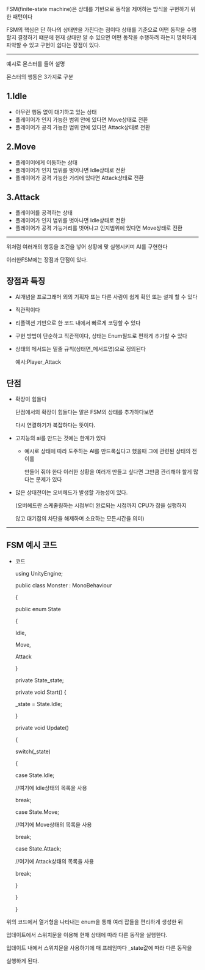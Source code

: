 FSM(finite-state machine)은 상태를 기반으로 동작을 제어하는 방식을 구현하기 위한 패턴이다

FSM의 핵심은 단 하나의 상태만을 가진다는 점이다 상태를 기준으로 어떤 동작을 수행할지
결정하기 떄문에 현재 상태만 알 수 있으면 어떤 동작을 수행하려 하는지 명확하게
파악할 수 있고 구현이 쉽다는 장점이 있다.

---

예시로 몬스터를 들어 설명

몬스터의 행동은 3가지로 구분

## 1.Idle

- 아무런 행동 없이 대기하고 있는 상태
- 플레이어가 인지 가능한 범위 안에 있다면 Move상태로 전환
- 플레이어가 공격 가능한 범위 안에 있다면 Attack상태로 전환

## 2.Move

- 플레이어에게 이동하는 상태
- 플레이어가 인지 범위를 벗어나면 Idle상태로 전환
- 플레이어가 공격 가능한 거리에 있다면 Attack상태로 전환

## 3.Attack

- 플레이어를 공격하는 상태
- 플레이어가 인지 범위를 벗아나면 Idle상태로 전환
- 플레이어가 공격 가능거리를 벗어나고 인지범위에 있다면 Move상태로 전환

---

위처럼 여러개의 행동을 조건을 넣어 상황에 맞 실행시키며 AI를 구현한다

이러한FSM에는 장점과 단점이 있다.

## 장점과 특징

- AI개념을 프로그래머 외의 기획자 또는 다른 사람이 쉽게 확인 또는 설계 할 수 있다
- 직관적이다
- 리플렉션 기반으로 한 코드 내에서 빠르게 코딩할 수 있다
- 구현 방법이 단순하고 직관적이다, 상태는 Enum필드로 편하게 추가할 수 있다
- 상태의 메서드는 밑줄 규칙(상태면_메서드명)으로 정의된다
    
    예시:Player_Attack
    

## 단점

- 확장이 힘들다
    
    단점에서의 확장이 힘들다는 말은 FSM의 상태를 추가하다보면
    
    다시 연결하기가 복잡하다는 뜻이다.
    
- 고지능의 ai를 만드는 것에는 한계가 있다
    - 예시로 상태에 따라 도주하는 AI를 만드록싶다고 했을때 그에 관련된 상태의 전이를
        
        만들어 줘야 한다 이러한 상황을 여러개 만들고 싶다면 그만큼 관리해야 할게 많다는 문제가 있다
        
- 많은 상태전이는 오버헤드가 발생할 가능성이 있다.
    
    (오버헤드란 스케줄링하는 시점부터 완료되는 시점까지 CPU가 잡을 실행하지
    
    않고 대기잡의 차단을 해제하며 소요하는 모든시간을 의미)
    

---

## FSM 예시 코드

- 코드
    
    using UnityEngine;
    
    public class Monster : MonoBehaviour
    
    {
    
    public enum State
    
    {
    
    Idle,
    
    Move,
    
    Attack
    
    }
    
    private State_state;
    
    private void Start()
    {
    
    _state = State.Idle;
    
    }
    
    private void Update()
    
    {
    
    switch(_state)
    
    {
    
    case State.Idle;
    
    //여기에 Idle상태의 목록을 사용
    
    break;
    
    case State.Move;
    
    //여기에 Move상태의 목록을 사용
    
    break;
    
    case State.Attack;
    
    //여기에 Attack상태의 목록을 사용
    
    break;
    
    }
    
    }
    
    }
    

위의 코드에서 열거형을 나타내는 enum을 통해 여러 잡들을 편리하게 생성한 뒤

업데이트에서 스위치문을 이용해 현재 상태에 따라 다른 동작을 실행한다.

업데이트 내에서 스위치문을 사용하기에 매 프레임마다 _state값에 따라 다른 동작을

실행하게 된다.